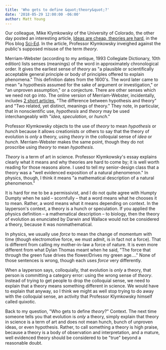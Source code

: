 ```yaml
---
title: 'Who gets to define &quot;theory&quot;?'
date: '2018-05-29 12:00:00 -06:00'
author: Matt Young
---
```


Our colleague, Mike Klymkowsky of the University of Colorado, the other day posted an interesting article, <a href="http://blogs.plos.org/scied/2018/05/24/ideas-are-cheap-theories-are-hard/">Ideas are cheap, theories are hard</a>, in the Plos blog <a href="http://blogs.plos.org/scied/">Sci-Ed</a>. In the article, Professor Klymkowsky inveighed against the public's supposed misuse of the term <i>theory</i>.

Merriam-Webster (according to my antique, 1993 Collegiate Dictionary, 10th edition) lists senses (meanings) of the word in approximately chronological order. It gives the earliest sense of <i>theory</i> as "a plausible or scientifically acceptable general principle or body of principles offered to explain phenomena." This definition dates from the 1600's. The word later came to mean "a hypothesis assumed for the sake of argument or investigation," or "an unproven assumption," or a conjecture. There are other senses which we need not go into. The online version of Merriam-Webster, incidentally, includes <a href="https://www.merriam-webster.com/dictionary/theory">2 short articles</a>, "The difference between hypothesis and theory" and "Two related, yet distinct, meanings of theory." They note, in particular, that in nonscientific use, <i>hypothesis</i> and <i>theory</i> may be used interchangeably with "<i>idea</i>, <i>speculation</i>, or <i>hunch</i>."

Professor Klymkowsky objects to the use of <i>theory</i> to mean <i>hypothesis</i> or <i>hunch</i> because it allows creationists or others to say that the theory of evolution is <i>only</i> a theory, using <i>theory</i> in the colloquial sense of <i>idea</i> or <i>hunch</i>. Merriam-Webster makes the same point, though they do not proscribe using <i>theory</i> to mean <i>hypothesis</i>.

<i>Theory</i> is a term of art in science. Professor Klymkowsky's essay explains clearly what it means and why theories are hard to come by; it is well worth reading for those reasons alone. I used to tell my senior-design class that a theory was a "well evidenced exposition of a natural phenomenon." In physics, though, I think it means "a mathematical description of a natural phenomenon." 

It is hard for me to be a permissivist, and I do not quite agree with Humpty Dumpty when he said – scornfully – that a word means what he chooses it to mean. Rather, a word means what it means depending on context. In the layperson's context, a theory is a hunch or speculation. If you applied the physics definition – a mathematical description – to biology, then the theory of evolution as enunciated by Darwin and Wallace would not be considered a theory, because it was nonmathematical.

In physics, we usually use <i>force</i> to mean the change of momentum with time (though electromotive force, we must admit, is in fact not a force). That is different from calling my mother-in-law a force of nature. It is even more different from what Dylan Thomas meant when he said, "The force that through the green fuse drives the flower/Drives my green age…." None of those sentences is wrong, though each uses <i>force</i> very differently.

When a layperson says, colloquially, that evolution is <i>only</i> a theory, that person is committing a category error: using the wrong sense of <i>theory</i>. Instead of trying to get people to drop the colloquial sense, we need to explain that a theory means something different in science. We would have to explain that anyway, so I think we might as well stop trying to do away with the colloquial sense, an activity that Professor Klymkowsky himself called quixotic.

Back to my question, "Who gets to define <i>theory</i>?" Context. The next time someone tells you that evolution is <i>only</i> a theory, simply explain that theory in science is a term of art and does not mean hunch, bunch of unproven ideas, or even hypothesis. Rather, to call something a theory is high praise, because a theory is a body of observation and interpretation, and a mature, well evidenced theory should be considered to be "true" beyond a reasonable doubt. 

